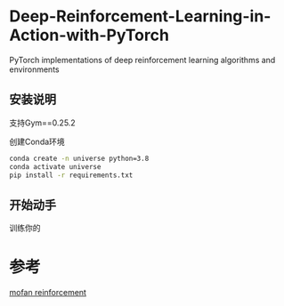 # Deep-Reinforcement-Learning-in-Action-with-PyTorch
PyTorch implementations of deep reinforcement learning algorithms and environments


## 安装说明

支持Gym==0.25.2

创建Conda环境
```bash
conda create -n universe python=3.8
conda activate universe
pip install -r requirements.txt
```


## 开始动手

训练你的


# 参考

[mofan reinforcement](https://mofanpy.com/tutorials/machine-learning/reinforcement-learning/)

